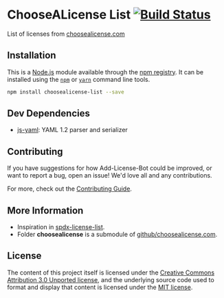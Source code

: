 # ChooseALicense List [![Build Status](https://travis-ci.org/TiagoDanin/ChooseALicense-List.png?branch=master)](https://travis-ci.org/TiagoDanin/ChooseALicense-List)

List of licenses from [choosealicense.com](https://choosealicense.com)

## Installation

This is a [Node.js](https://nodejs.org/) module available through the
[npm registry](https://www.npmjs.com/). It can be installed using the
[`npm`](https://docs.npmjs.com/getting-started/installing-npm-packages-locally)
or
[`yarn`](https://yarnpkg.com/en/)
command line tools.

```sh
npm install choosealicense-list --save
```

## Dev Dependencies

- [js-yaml](https://ghub.io/js-yaml): YAML 1.2 parser and serializer

## Contributing

If you have suggestions for how Add-License-Bot could be improved, or want to report a bug, open an issue! We'd love all and any contributions.

For more, check out the [Contributing Guide](CONTRIBUTING.md).

## More Information

- Inspiration in [spdx-license-list](https://www.npmjs.com/package/spdx-license-list).
- Folder **choosealicense** is a submodule of [github/choosealicense.com](https://github.com/github/choosealicense.com).

## License

The content of this project itself is licensed under the [Creative Commons Attribution 3.0 Unported license](https://creativecommons.org/licenses/by/3.0/), and the underlying source code used to format and display that content is licensed under the [MIT license](LICENSE).
